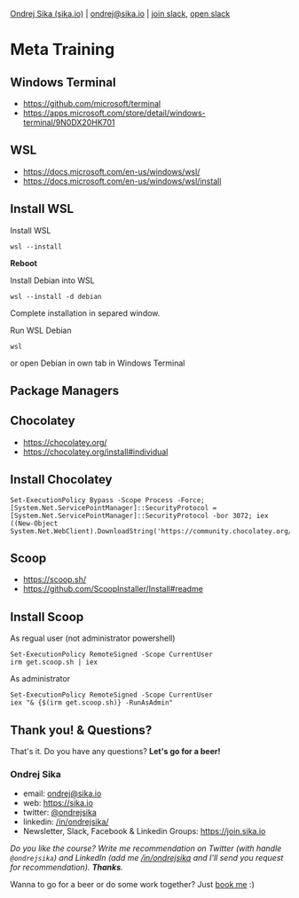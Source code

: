 <!-- BEGIN header -->
[Ondrej Sika (sika.io)](https://sika.io) | <ondrej@sika.io> | [join slack](https://sika.link/slack-sikapublic), [open slack](https://sikapublic.slack.com)
<!-- END header -->

# Meta Training

## Windows Terminal

- https://github.com/microsoft/terminal
- https://apps.microsoft.com/store/detail/windows-terminal/9N0DX20HK701

## WSL

- https://docs.microsoft.com/en-us/windows/wsl/
- https://docs.microsoft.com/en-us/windows/wsl/install

## Install WSL

Install WSL

```
wsl --install
```

**Reboot**

Install Debian into WSL

```
wsl --install -d debian
```

Complete installation in separed window.

Run WSL Debian

```
wsl
```

or open Debian in own tab in Windows Terminal

## Package Managers

## Chocolatey

- https://chocolatey.org/
- https://chocolatey.org/install#individual

## Install Chocolatey

```
Set-ExecutionPolicy Bypass -Scope Process -Force; [System.Net.ServicePointManager]::SecurityProtocol = [System.Net.ServicePointManager]::SecurityProtocol -bor 3072; iex ((New-Object System.Net.WebClient).DownloadString('https://community.chocolatey.org/install.ps1'))
```

## Scoop

- https://scoop.sh/
- https://github.com/ScoopInstaller/Install#readme

## Install Scoop

As regual user (not administrator powershell)

```
Set-ExecutionPolicy RemoteSigned -Scope CurrentUser
irm get.scoop.sh | iex
```

As administrator

```
Set-ExecutionPolicy RemoteSigned -Scope CurrentUser
iex "& {$(irm get.scoop.sh)} -RunAsAdmin"
```

<!-- BEGIN footer -->
## Thank you! & Questions?

That's it. Do you have any questions? **Let's go for a beer!**

### Ondrej Sika

- email: <ondrej@sika.io>
- web: <https://sika.io>
- twitter: [@ondrejsika](https://twitter.com/ondrejsika)
- linkedin: [/in/ondrejsika/](https://linkedin.com/in/ondrejsika/)
- Newsletter, Slack, Facebook & Linkedin Groups: <https://join.sika.io>

_Do you like the course? Write me recommendation on Twitter (with handle `@ondrejsika`) and LinkedIn (add me [/in/ondrejsika](https://www.linkedin.com/in/ondrejsika/) and I'll send you request for recommendation). **Thanks**._

Wanna to go for a beer or do some work together? Just [book me](https://book-me.sika.io) :)
<!-- END footer -->
